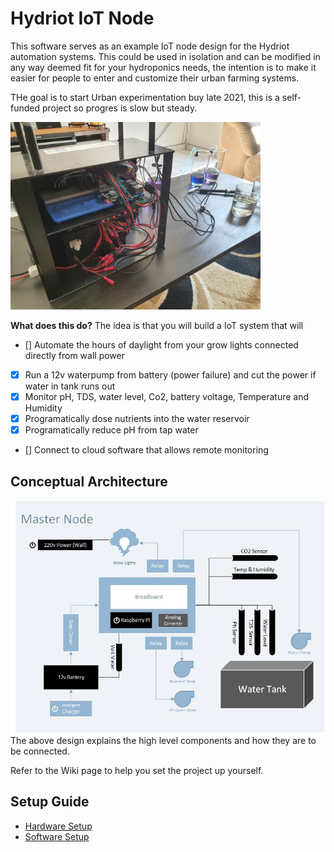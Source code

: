 # Hydriot IoT Node
This software serves as an example IoT node design for the Hydriot automation systems. This could be used in isolation and can be modified in any way deemed fit for your hydroponics needs, the intention is to make it easier for people to enter and customize their urban farming systems.

THe goal is to start Urban experimentation buy late 2021, this is a self-funded project so progres is slow but steady.

<img src="https://raw.githubusercontent.com/Hydriot/IoT-Node/main/resources/hydroponics_project.jpg" width="400" alt="Hydriot IoT Node Project"> <br/>

**What does this do?**
The idea is that you will build a IoT system that will
- [] Automate the hours of daylight from your grow lights connected directly from wall power
- [x] Run a 12v waterpump from battery (power failure) and cut the power if water in tank runs out
- [x] Monitor pH, TDS, water level, Co2, battery voltage, Temperature and Humidity
- [x] Programatically dose nutrients into the water reservoir
- [x] Programatically reduce pH from tap water
- [] Connect to cloud software that allows remote monitoring 

## Conceptual Architecture

<img src="https://raw.githubusercontent.com/Hydriot/IoT-Node/main/resources/Master%20Node.jpg" width="600" alt="Hydriot IoT Node Conseptual Architecture"> <br/>
The above design explains the high level components and how they are to be connected.

Refer to the Wiki page to help you set the project up yourself.

## Setup Guide
* [Hardware Setup](https://github.com/Hydriot/IoT-Node/wiki/Hardware-Setup)
* [Software Setup](https://github.com/Hydriot/IoT-Node/wiki/Software-Setup)
